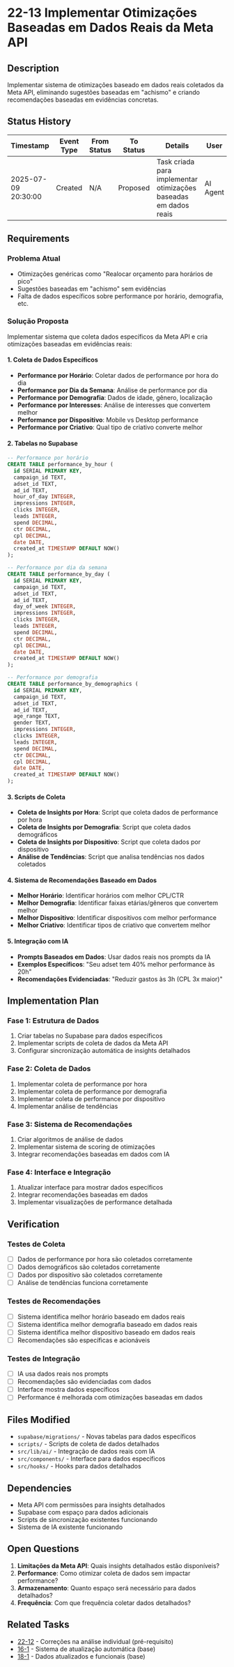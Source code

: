 # 22-13 Implementar Otimizações Baseadas em Dados Reais da Meta API

## Description

Implementar sistema de otimizações baseado em dados reais coletados da Meta API, eliminando sugestões baseadas em "achismo" e criando recomendações baseadas em evidências concretas.

## Status History

| Timestamp | Event Type | From Status | To Status | Details | User |
|-----------|------------|-------------|-----------|---------|------|
| 2025-07-09 20:30:00 | Created | N/A | Proposed | Task criada para implementar otimizações baseadas em dados reais | AI Agent |

## Requirements

### **Problema Atual**
- Otimizações genéricas como "Realocar orçamento para horários de pico"
- Sugestões baseadas em "achismo" sem evidências
- Falta de dados específicos sobre performance por horário, demografia, etc.

### **Solução Proposta**
Implementar sistema que coleta dados específicos da Meta API e cria otimizações baseadas em evidências reais:

#### **1. Coleta de Dados Específicos**
- **Performance por Horário**: Coletar dados de performance por hora do dia
- **Performance por Dia da Semana**: Análise de performance por dia
- **Performance por Demografia**: Dados de idade, gênero, localização
- **Performance por Interesses**: Análise de interesses que convertem melhor
- **Performance por Dispositivo**: Mobile vs Desktop performance
- **Performance por Criativo**: Qual tipo de criativo converte melhor

#### **2. Tabelas no Supabase**
```sql
-- Performance por horário
CREATE TABLE performance_by_hour (
  id SERIAL PRIMARY KEY,
  campaign_id TEXT,
  adset_id TEXT,
  ad_id TEXT,
  hour_of_day INTEGER,
  impressions INTEGER,
  clicks INTEGER,
  leads INTEGER,
  spend DECIMAL,
  ctr DECIMAL,
  cpl DECIMAL,
  date DATE,
  created_at TIMESTAMP DEFAULT NOW()
);

-- Performance por dia da semana
CREATE TABLE performance_by_day (
  id SERIAL PRIMARY KEY,
  campaign_id TEXT,
  adset_id TEXT,
  ad_id TEXT,
  day_of_week INTEGER,
  impressions INTEGER,
  clicks INTEGER,
  leads INTEGER,
  spend DECIMAL,
  ctr DECIMAL,
  cpl DECIMAL,
  date DATE,
  created_at TIMESTAMP DEFAULT NOW()
);

-- Performance por demografia
CREATE TABLE performance_by_demographics (
  id SERIAL PRIMARY KEY,
  campaign_id TEXT,
  adset_id TEXT,
  ad_id TEXT,
  age_range TEXT,
  gender TEXT,
  impressions INTEGER,
  clicks INTEGER,
  leads INTEGER,
  spend DECIMAL,
  ctr DECIMAL,
  cpl DECIMAL,
  date DATE,
  created_at TIMESTAMP DEFAULT NOW()
);
```

#### **3. Scripts de Coleta**
- **Coleta de Insights por Hora**: Script que coleta dados de performance por hora
- **Coleta de Insights por Demografia**: Script que coleta dados demográficos
- **Coleta de Insights por Dispositivo**: Script que coleta dados por dispositivo
- **Análise de Tendências**: Script que analisa tendências nos dados coletados

#### **4. Sistema de Recomendações Baseado em Dados**
- **Melhor Horário**: Identificar horários com melhor CPL/CTR
- **Melhor Demografia**: Identificar faixas etárias/gêneros que convertem melhor
- **Melhor Dispositivo**: Identificar dispositivos com melhor performance
- **Melhor Criativo**: Identificar tipos de criativo que convertem melhor

#### **5. Integração com IA**
- **Prompts Baseados em Dados**: Usar dados reais nos prompts da IA
- **Exemplos Específicos**: "Seu adset tem 40% melhor performance às 20h"
- **Recomendações Evidenciadas**: "Reduzir gastos às 3h (CPL 3x maior)"

## Implementation Plan

### **Fase 1: Estrutura de Dados**
1. Criar tabelas no Supabase para dados específicos
2. Implementar scripts de coleta de dados da Meta API
3. Configurar sincronização automática de insights detalhados

### **Fase 2: Coleta de Dados**
1. Implementar coleta de performance por hora
2. Implementar coleta de performance por demografia
3. Implementar coleta de performance por dispositivo
4. Implementar análise de tendências

### **Fase 3: Sistema de Recomendações**
1. Criar algoritmos de análise de dados
2. Implementar sistema de scoring de otimizações
3. Integrar recomendações baseadas em dados com IA

### **Fase 4: Interface e Integração**
1. Atualizar interface para mostrar dados específicos
2. Integrar recomendações baseadas em dados
3. Implementar visualizações de performance detalhada

## Verification

### **Testes de Coleta**
- [ ] Dados de performance por hora são coletados corretamente
- [ ] Dados demográficos são coletados corretamente
- [ ] Dados por dispositivo são coletados corretamente
- [ ] Análise de tendências funciona corretamente

### **Testes de Recomendações**
- [ ] Sistema identifica melhor horário baseado em dados reais
- [ ] Sistema identifica melhor demografia baseado em dados reais
- [ ] Sistema identifica melhor dispositivo baseado em dados reais
- [ ] Recomendações são específicas e acionáveis

### **Testes de Integração**
- [ ] IA usa dados reais nos prompts
- [ ] Recomendações são evidenciadas com dados
- [ ] Interface mostra dados específicos
- [ ] Performance é melhorada com otimizações baseadas em dados

## Files Modified

- `supabase/migrations/` - Novas tabelas para dados específicos
- `scripts/` - Scripts de coleta de dados detalhados
- `src/lib/ai/` - Integração de dados reais com IA
- `src/components/` - Interface para dados específicos
- `src/hooks/` - Hooks para dados detalhados

## Dependencies

- Meta API com permissões para insights detalhados
- Supabase com espaço para dados adicionais
- Scripts de sincronização existentes funcionando
- Sistema de IA existente funcionando

## Open Questions

1. **Limitações da Meta API**: Quais insights detalhados estão disponíveis?
2. **Performance**: Como otimizar coleta de dados sem impactar performance?
3. **Armazenamento**: Quanto espaço será necessário para dados detalhados?
4. **Frequência**: Com que frequência coletar dados detalhados?

## Related Tasks

- [22-12](./22-12.md) - Correções na análise individual (pré-requisito)
- [16-1](./16-1.md) - Sistema de atualização automática (base)
- [18-1](./18-1.md) - Dados atualizados e funcionais (base) 